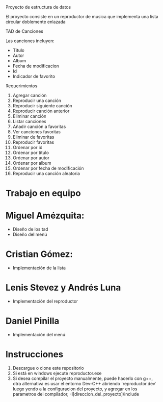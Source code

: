 Proyecto de estructura de datos

El proyecto consiste en un reproductor de musica que implementa
una lista circular doblemente enlazada

TAD de Canciones

Las canciones incluyen:
- Titulo
- Autor
- Album
- Fecha de modificacion
- Id
- Indicador de favorito

Requerimientos

1. Agregar canción
2. Reproducir una canción
3. Reproducir siguiente canción
4. Reproducir canción anterior
5. Eliminar canción
6. Listar canciones
7. Añadir canción a favoritas
8. Ver canciones favoritas
9. Eliminar de favoritas
10. Reproducir favoritas
11. Ordenar por id
12. Ordenar por título
13. Ordenar por autor
14. Ordenar por album
15. Ordenar por fecha de modificación
16. Reproducir una canción aleatoria


# Trabajo en equipo

# Miguel Amézquita:
* Diseño de los tad
* Diseño del menú

# Cristian Gómez:
* Implementación de la lista

# Lenis Stevez y Andrés Luna
* Implementación del reproductor

# Daniel Pinilla
* Implementación del menú

# Instrucciones

1. Descargue o clone este repositorio
2. Si está en windows ejecute reproductor.exe
3. Si desea compilar el proyecto manualmente, puede hacerlo con g++, otra alternativa es usar el entorno Dev-C++ abriendo 'reproductor.dev' luego yendo a la configuracion del proyecto, y agregar en los parametros del compilador, -I[direccion_del_proyecto]/include
